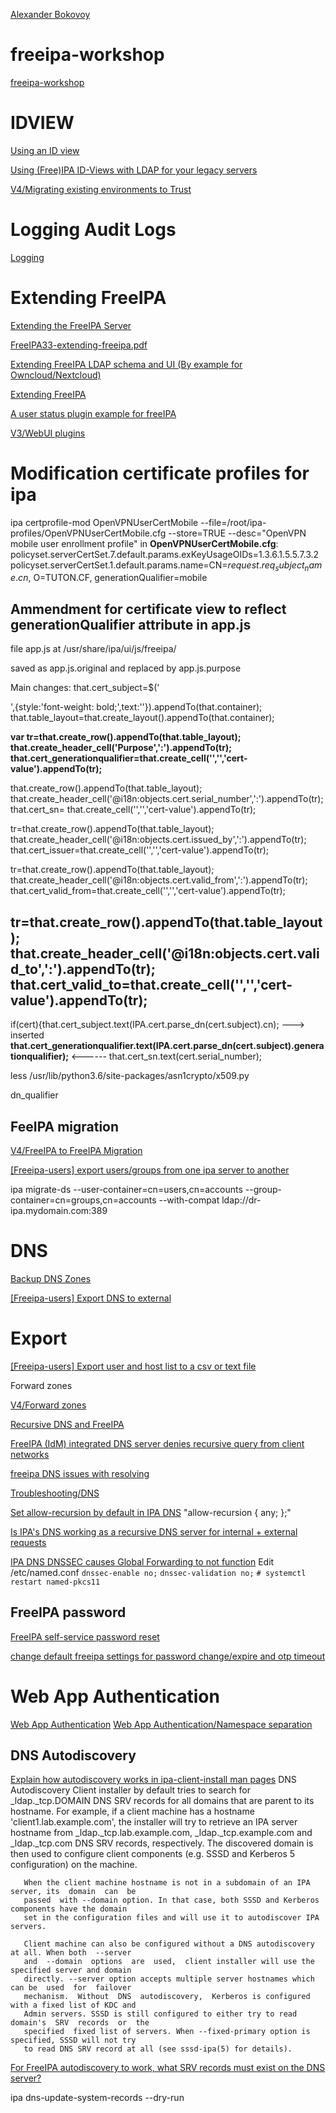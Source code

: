 [ Alexander Bokovoy](https://github.com/abbra)

# freeipa-workshop
[freeipa-workshop](https://github.com/abbra/freeipa-workshop)

# IDVIEW
[Using an ID view](https://access.redhat.com/documentation/en-us/red_hat_enterprise_linux/8/html/configuring_and_managing_identity_management/using-an-id-view-to-override-a-user-attribute-value-on-an-idm-client_configuring-and-managing-idm)

[ Using (Free)IPA ID-Views with LDAP for your legacy servers](https://blog.delouw.ch/2016/04/15/using-freeipa-id-views-with-ldap-for-your-legacy-servers/)

[V4/Migrating existing environments to Trust](https://www.freeipa.org/page/V4/Migrating_existing_environments_to_Trust)

# Logging Audit Logs

[Logging](https://linuxguideandhints.com/el/freeipa.html#logging)


# Extending FreeIPA

[Extending the FreeIPA Server](https://www.freeipa.org/images/5/5b/FreeIPA33-extending-freeipa.pdf)

[FreeIPA33-extending-freeipa.pdf](https://github.com/yar145/freeipa/files/8749456/FreeIPA33-extending-freeipa.pdf)

[Extending FreeIPA LDAP schema and UI (By example for Owncloud/Nextcloud)](https://github.com/radiorabe/freeipa-extending-ldap-schema-and-ui)

[Extending FreeIPA](https://abbra.fedorapeople.org/freeipa-extensibility.html#sec-6)

[A user status plugin example for freeIPA](https://github.com/abbra/freeipa-userstatus-plugin)

[V3/WebUI plugins](https://www.freeipa.org/page/V3/WebUI_plugins)

# Modification certificate profiles for ipa 

ipa certprofile-mod  OpenVPNUserCertMobile --file=/root/ipa-profiles/OpenVPNUserCertMobile.cfg --store=TRUE --desc="OpenVPN mobile user enrollment profile"
in **OpenVPNUserCertMobile.cfg**:
policyset.serverCertSet.7.default.params.exKeyUsageOIDs=1.3.6.1.5.5.7.3.2
policyset.serverCertSet.1.default.params.name=CN=$request.req_subject_name.cn$, O=TUTON.CF, generationQualifier=mobile




## **Ammendment for certificate view to reflect generationQualifier attribute  in app.js**

file app.js at /usr/share/ipa/ui/js/freeipa/

saved as app.js.original and replaced by app.js.purpose

Main changes:
that.cert_subject=$('<div />',{style:'font-weight: bold;',text:''}).appendTo(that.container);
that.table_layout=that.create_layout().appendTo(that.container);

**var tr=that.create_row().appendTo(that.table_layout);**
**that.create_header_cell('Purpose',':').appendTo(tr);**
**that.cert_generationqualifier=that.create_cell('','','cert-value').appendTo(tr);**

that.create_row().appendTo(that.table_layout);
that.create_header_cell('@i18n:objects.cert.serial_number',':').appendTo(tr);
that.cert_sn=                 that.create_cell('','','cert-value').appendTo(tr);

tr=that.create_row().appendTo(that.table_layout);
that.create_header_cell('@i18n:objects.cert.issued_by',':').appendTo(tr);
that.cert_issuer=that.create_cell('','','cert-value').appendTo(tr);

tr=that.create_row().appendTo(that.table_layout);
that.create_header_cell('@i18n:objects.cert.valid_from',':').appendTo(tr);
that.cert_valid_from=that.create_cell('','','cert-value').appendTo(tr);

tr=that.create_row().appendTo(that.table_layout);
that.create_header_cell('@i18n:objects.cert.valid_to',':').appendTo(tr);
that.cert_valid_to=that.create_cell('','','cert-value').appendTo(tr);
----------------------
if(cert){that.cert_subject.text(IPA.cert.parse_dn(cert.subject).cn);
 ---> inserted **that.cert_generationqualifier.text(IPA.cert.parse_dn(cert.subject).generationqualifier);**  <------
that.cert_sn.text(cert.serial_number);



less /usr/lib/python3.6/site-packages/asn1crypto/x509.py

dn_qualifier



## FeeIPA migration
[V4/FreeIPA to FreeIPA Migration](https://www.freeipa.org/page/V4/FreeIPA_to_FreeIPA_Migration)

[[Freeipa-users] export users/groups from one ipa server to another](https://listman.redhat.com/archives/freeipa-users/2014-January/010658.html)

ipa migrate-ds --user-container=cn=users,cn=accounts --group-container=cn=groups,cn=accounts --with-compat ldap://dr-ipa.mydomain.com:389


# DNS
[Backup DNS Zones](https://lists.fedorahosted.org/archives/list/freeipa-users@lists.fedorahosted.org/thread/DPC5BELJXA6YIMJNG5GLKDNCDY6EI2UT/)

[[Freeipa-users] Export DNS to external](https://listman.redhat.com/archives/freeipa-users/2014-January/msg00291.html)

# Export
[[Freeipa-users] Export user and host list to a csv or text file](https://freeipa-users.redhat.narkive.com/s8GMtC3S/export-user-and-host-list-to-a-csv-or-text-file)

Forward zones

[V4/Forward zones](https://www.freeipa.org/page/V4/Forward_zones)

[Recursive DNS and FreeIPA](https://adam.younglogic.com/2018/04/recursive-dns-and-freeipa/)

[FreeIPA (IdM) integrated DNS server denies recursive query from client networks](https://access.redhat.com/solutions/5753431)

[freeipa DNS issues with resolving](https://lists.fedoraproject.org/archives/list/freeipa-users@lists.fedorahosted.org/thread/NP2LMUA4M54XAV2PRNTCGCTKFQKSQILD/)

[Troubleshooting/DNS](https://www.freeipa.org/page/Troubleshooting/DNS)

[Set allow-recursion by default in IPA DNS](https://pagure.io/freeipa/issue/1335)
 "allow-recursion { any; };"

[Is IPA's DNS working as a recursive DNS server for internal + external requests](https://lists.fedorahosted.org/archives/list/freeipa-users@lists.fedorahosted.org/thread/HEMQW24AW3JW6BDCINZDBIQ5BVONOVOU/)

[IPA DNS DNSSEC causes Global Forwarding to not function](https://access.redhat.com/solutions/1400113)
Edit /etc/named.conf 
`dnssec-enable no;`
`dnssec-validation no;`
`# systemctl restart named-pkcs11`


## FreeIPA password 

[FreeIPA self-service password reset](https://github.com/larrabee/freeipa-password-reset)

[change default freeipa settings for password change/expire and otp timeout](https://lists.fedorahosted.org/archives/list/freeipa-users@lists.fedorahosted.org/thread/RENDPMEIXUWFGI2IBFAAC6WBVKNZCI7P/)


# Web App Authentication
[Web App Authentication](https://www.freeipa.org/page/Web_App_Authentication#SAML)
[Web App Authentication/Namespace separation](https://www.freeipa.org/page/Web_App_Authentication/Namespace_separation)


## DNS Autodiscovery

[Explain how autodiscovery works in ipa-client-install man pages](https://bugzilla.redhat.com/show_bug.cgi?id=910546)
 DNS Autodiscovery
       Client  installer  by  default  tries to search for _ldap._tcp.DOMAIN DNS SRV records for all
       domains that are parent to its hostname. For example, if a  client  machine  has  a  hostname
       'client1.lab.example.com',  the  installer  will  try to retrieve an IPA server hostname from
       _ldap._tcp.lab.example.com,  _ldap._tcp.example.com  and  _ldap._tcp.com  DNS  SRV   records,
       respectively.  The  discovered  domain is then used to configure client components (e.g. SSSD
       and Kerberos 5 configuration) on the machine.

       When the client machine hostname is not in a subdomain of an IPA server, its  domain  can  be
       passed  with --domain option. In that case, both SSSD and Kerberos components have the domain
       set in the configuration files and will use it to autodiscover IPA servers.

       Client machine can also be configured without a DNS autodiscovery at all. When both  --server
       and  --domain  options  are  used,  client installer will use the specified server and domain
       directly. --server option accepts multiple server hostnames which can be  used  for  failover
       mechanism.  Without  DNS  autodiscovery,  Kerberos is configured with a fixed list of KDC and
       Admin servers. SSSD is still configured to either try to read domain's  SRV  records  or  the
       specified  fixed list of servers. When --fixed-primary option is specified, SSSD will not try
       to read DNS SRV record at all (see sssd-ipa(5) for details).

[For FreeIPA autodiscovery to work, what SRV records must exist on the DNS server?](https://serverfault.com/questions/996099/for-freeipa-autodiscovery-to-work-what-srv-records-must-exist-on-the-dns-server)

ipa dns-update-system-records --dry-run